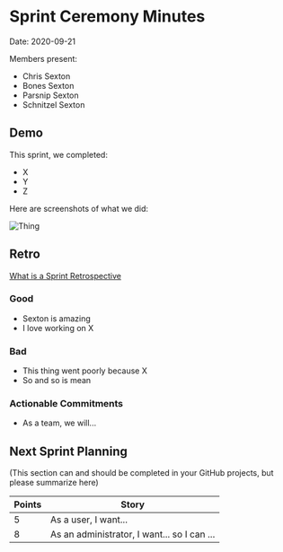 # Sprint Ceremony Minutes
  
Date: 2020-09-21

Members present:

* Chris Sexton
* Bones Sexton
* Parsnip Sexton
* Schnitzel Sexton
  
## Demo

This sprint, we completed:

* X
* Y
* Z

Here are screenshots of what we did:

![Thing](/docs/images/screenshot1.png?raw=true)

## Retro

[What is a Sprint Retrospective](https://www.scrum.org/resources/what-is-a-sprint-retrospective)

### Good

* Sexton is amazing
* I love working on X

### Bad

* This thing went poorly because X
* So and so is mean

### Actionable Commitments

* As a team, we will...

## Next Sprint Planning

(This section can and should be completed in your GitHub projects, but please summarize here)

Points | Story
-------|--------
5      | As a user, I want...
8      | As an administrator, I want... so I can ...
